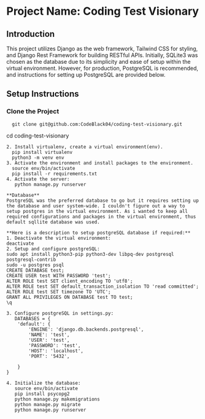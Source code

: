 # Project Name: Coding Test Visionary

## Introduction
This project utilizes Django as the web framework, Tailwind CSS for styling, and Django Rest Framework for building RESTful APIs. Initially, SQLite3 was chosen as the database due to its simplicity and ease of setup within the virtual environment. However, for production, PostgreSQL is recommended, and instructions for setting up PostgreSQL are provided below.

## Setup Instructions

### Clone the Project
```
  git clone git@github.com:CodeBlack04/coding-test-visionary.git
```
  cd coding-test-visionary
```
2. Install virtualenv, create a virtual environment(env).
  pip install virtualenv
  python3 -m venv env
3. Activate the environment and install packages to the environment.
  source env/bin/activate
  pip install -r requirements.txt
4. Activate the server:
   python manage.py runserver

**Database**
PostgreSQL was the preferred database to go but it requires setting up the database and user system-wide. I couldn't figure out a way to setup postgres in the virtual environment. As i wanted to keep all required configurations and packages in the virtual environment, thus default sqllite database was used.

**Here is a description to setup postgreSQL database if required:**
1. Deactivate the virtual environment:
deactivate
2. Setup and configure postgreSQL:
sudo apt install python3-pip python3-dev libpq-dev postgresql postgresql-contrib
sudo -u postgres psql
CREATE DATABASE test;
CREATE USER test WITH PASSWORD 'test';
ALTER ROLE test SET client_encoding TO 'utf8';
ALTER ROLE test SET default_transaction_isolation TO 'read committed';
ALTER ROLE test SET timezone TO 'UTC';
GRANT ALL PRIVILEGES ON DATABASE test TO test;
\q

3. Configure postgreSQL in settings.py:
   DATABASES = {
    'default': {
        'ENGINE': 'django.db.backends.postgresql',
        'NAME': 'test',
        'USER': 'test',
        'PASSWORD': 'test',
        'HOST': 'localhost',
        'PORT': '5432',

    }
}

4. Initialize the database:
   source env/bin/activate
   pip install psycopg2
   python manage.py makemigrations
   python manage.py migrate
   python manage.py runserver 


  
